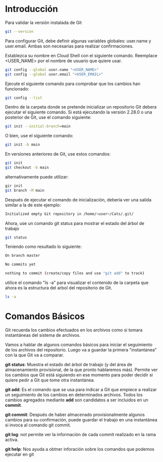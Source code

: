 # Introducción

Para validar la versión instalada de Git

```bash
git --version
```
Para configurar Git, debe definir algunas variables globales: user.name y user.email. Ambas son necesarias para realizar confirmaciones.

Establezca su nombre en Cloud Shell con el siguiente comando. Reemplace <USER_NAME> por el nombre de usuario que quiere usar.

```bash
git config --global user.name "<USER_NAME>"
git config --global user.email "<USER_EMAIL>"
```
Ejecute el siguiente comando para comprobar que los cambios han funcionado:

```bash
git config --list
```

Dentro de la carpeta donde se pretende inicializar un repositorio Git debera ejecutar el siguiente comando.
Si está ejecutando la versión 2.28.0 o una posterior de Git, use el comando siguiente:

```bash
git init --initial-branch=main
```
O bien, use el siguiente comando:

```bash
git init -b main
```
En versiones anteriores de Git, use estos comandos:

```bash
git init
git checkout -b main
```
alternativamente puede utilizar:

```bash
gir init
git branch -M main
```

Después de ejecutar el comando de inicialización, debería ver una salida similar a la de este ejemplo:

```bash
Initialized empty Git repository in /home/<user>/Cats/.git/
```
Ahora, use un comando git status para mostrar el estado del árbol de trabajo

```bash
git status
```

Teniendo como resultado lo siguiente:

```bash
On branch master

No commits yet

nothing to commit (create/copy files and use "git add" to track)
```

utilice el comando "ls -a" para visualizar el contenido de la carpeta que ahora es la estructura del arbol del repositorio de Git.

```bash
ls -a
```

# Comandos Básicos

Git recuerda los cambios efectuados en los archivos como si tomara instantáneas del sistema de archivos.

Vamos a hablar de algunos comandos básicos para iniciar el seguimiento de los archivos del repositorio. Luego va a guardar la primera "instantánea" con la que Git va a comparar.

**git status**: Muestra el estado del árbol de trabajo (y del área de almacenamiento provisional, de la que pronto hablaremos más). Permite ver los cambios que Git está siguiendo en ese momento para poder decidir si quiere pedir a Git que tome otra instantánea.

**git add**: Es el comando que se usa para indicar a Git que empiece a realizar un seguimiento de los cambios en determinados archivos. Todos los cambios agregados mediante **add** son candidatos a ser incluidos en un **commit**.

**git commit**: Después de haber almacenado provisionalmente algunos cambios para su confirmación, puede guardar el trabajo en una instantánea si invoca al comando git commit.

**git log**: not permite ver la información de cada commit realizado en la rama activa.

**git help**: Nos ayuda a obtner inforación sobre los comandos que podemos ejecutar en git